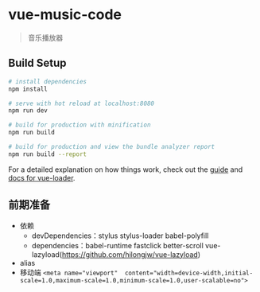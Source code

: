 # vue-music-code

> 音乐播放器

## Build Setup

``` bash
# install dependencies
npm install

# serve with hot reload at localhost:8080
npm run dev

# build for production with minification
npm run build

# build for production and view the bundle analyzer report
npm run build --report
```

For a detailed explanation on how things work, check out the [guide](http://vuejs-templates.github.io/webpack/) and [docs for vue-loader](http://vuejs.github.io/vue-loader).


## 前期准备

- 依赖
  + devDependencies：stylus stylus-loader babel-polyfill
  + dependencies：babel-runtime fastclick better-scroll vue-lazyload(https://github.com/hilongjw/vue-lazyload)
- alias
- 移动端 `<meta name="viewport"  content="width=device-width,initial-scale=1.0,maximum-scale=1.0,minimum-scale=1.0,user-scalable=no">`



